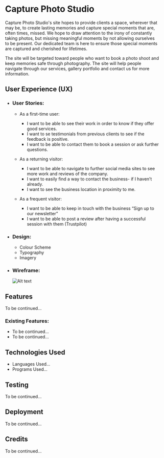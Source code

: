 # Capture Photo Studio

Capture Photo Studio's site hopes to provide clients a space, wherever that may be, to create lasting memories and capture special moments that are, often times, missed. We hope to draw attention to the irony of constantly taking photos, but missing meaningful moments by not allowing ourselves to be present. Our dedicated team is here to ensure those special moments are captured and cherished for lifetimes. 

The site will be targeted toward people who want to book a photo shoot and keep memories safe through photography. The site will help people navigate through our services, gallery portfolio and contact us for more information.

## User Experience (UX)

- ### User Stories:
	- As a first-time user:
		- I want to be able to see their work in order to know if they offer good services.
		- I want to se testimonials from previous clients to see if the feedback is positive.
		- I want to be able to contact them to book a session or ask further questions.
	
	- As a returning visitor:
		- I want to be able to navigate to further social media sites to see more work and reviews of the company.
		- I want to easily find a way to contact the business- if I haven’t already.
		- I want to see the business location in proximity to me.

	- As a frequent visitor:
		- I want to be able to keep in touch with the business “Sign up to our newsletter”
		- I want to be able to post a review after having a successful session with them (Trustpilot)

- ### Design:
	- Colour Scheme 
	- Typography
	- Imagery

- ### Wireframe:
    ![Alt text](<assets/favicon_io/Capture Photo Studio.Balsamiq.png>)

## Features

To be continued...

### Existing Features:

- To be continued...
- To be continued...

## Technologies Used

- Languages Used...
- Programs Used...

## Testing

To be continued...

## Deployment

To be continued...

## Credits

To be continued...


